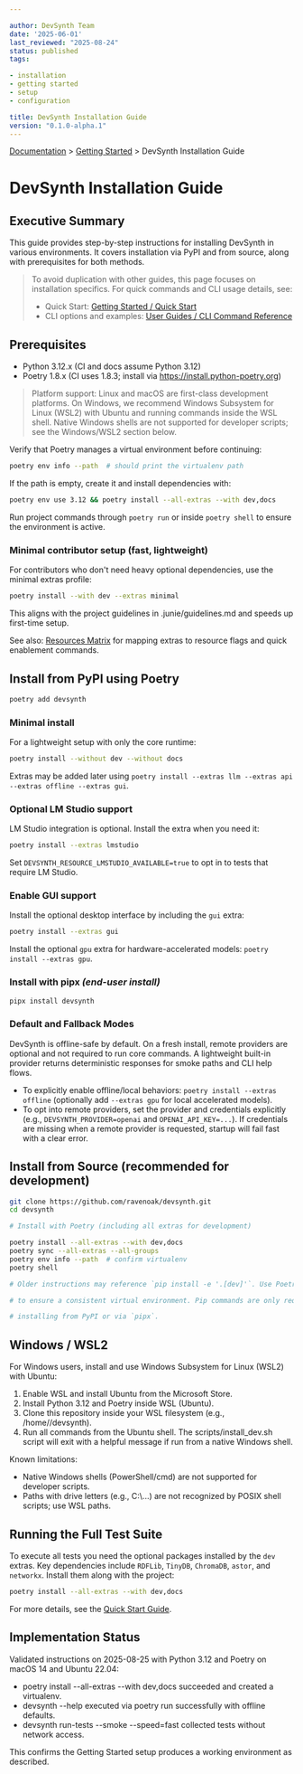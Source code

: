 ```yaml
---

author: DevSynth Team
date: '2025-06-01'
last_reviewed: "2025-08-24"
status: published
tags:

- installation
- getting started
- setup
- configuration

title: DevSynth Installation Guide
version: "0.1.0-alpha.1"
---
```

<div class="breadcrumbs">
<a href="../index.md">Documentation</a> &gt; <a href="index.md">Getting Started</a> &gt; DevSynth Installation Guide
</div>

# DevSynth Installation Guide

## Executive Summary

This guide provides step-by-step instructions for installing DevSynth in various environments. It covers installation via PyPI and from source, along with prerequisites for both methods.

> To avoid duplication with other guides, this page focuses on installation specifics. For quick commands and CLI usage details, see:
> - Quick Start: [Getting Started / Quick Start](../getting_started/quick_start_guide.md)
> - CLI options and examples: [User Guides / CLI Command Reference](../user_guides/cli_command_reference.md)

## Prerequisites

- Python 3.12.x (CI and docs assume Python 3.12)
- Poetry 1.8.x (CI uses 1.8.3; install via https://install.python-poetry.org)

> Platform support: Linux and macOS are first-class development platforms. On Windows,
> we recommend Windows Subsystem for Linux (WSL2) with Ubuntu and running commands inside the WSL shell.
> Native Windows shells are not supported for developer scripts; see the Windows/WSL2 section below.

Verify that Poetry manages a virtual environment before continuing:

```bash
poetry env info --path  # should print the virtualenv path
```

If the path is empty, create it and install dependencies with:

```bash
poetry env use 3.12 && poetry install --all-extras --with dev,docs
```

Run project commands through `poetry run` or inside `poetry shell` to ensure the environment is active.

### Minimal contributor setup (fast, lightweight)

For contributors who don't need heavy optional dependencies, use the minimal extras profile:

```bash
poetry install --with dev --extras minimal
```

This aligns with the project guidelines in .junie/guidelines.md and speeds up first-time setup.

See also: [Resources Matrix](../resources_matrix.md) for mapping extras to resource flags and quick enablement commands.


## Install from PyPI using Poetry

```bash
poetry add devsynth
```

### Minimal install

For a lightweight setup with only the core runtime:

```bash
poetry install --without dev --without docs
```

Extras may be added later using `poetry install --extras llm --extras api --extras offline --extras gui`.

### Optional LM Studio support

LM Studio integration is optional. Install the extra when you need it:

```bash
poetry install --extras lmstudio
```

Set `DEVSYNTH_RESOURCE_LMSTUDIO_AVAILABLE=true` to opt in to tests that require LM Studio.

### Enable GUI support

Install the optional desktop interface by including the `gui` extra:

```bash
poetry install --extras gui
```

Install the optional `gpu` extra for hardware-accelerated models:
`poetry install --extras gpu`.

### Install with pipx *(end-user install)*

```bash
pipx install devsynth
```

### Default and Fallback Modes

DevSynth is offline-safe by default. On a fresh install, remote providers are optional and not required to run core commands. A lightweight built-in provider returns deterministic responses for smoke paths and CLI help flows.

- To explicitly enable offline/local behaviors: `poetry install --extras offline` (optionally add `--extras gpu` for local accelerated models).
- To opt into remote providers, set the provider and credentials explicitly (e.g., `DEVSYNTH_PROVIDER=openai` and `OPENAI_API_KEY=...`). If credentials are missing when a remote provider is requested, startup will fail fast with a clear error.


## Install from Source (recommended for development)

```bash
git clone https://github.com/ravenoak/devsynth.git
cd devsynth

# Install with Poetry (including all extras for development)

poetry install --all-extras --with dev,docs
poetry sync --all-extras --all-groups
poetry env info --path  # confirm virtualenv
poetry shell

# Older instructions may reference `pip install -e '.[dev]'`. Use Poetry instead

# to ensure a consistent virtual environment. Pip commands are only required for

# installing from PyPI or via `pipx`.

```

## Windows / WSL2

For Windows users, install and use Windows Subsystem for Linux (WSL2) with Ubuntu:

1. Enable WSL and install Ubuntu from the Microsoft Store.
2. Install Python 3.12 and Poetry inside WSL (Ubuntu).
3. Clone this repository inside your WSL filesystem (e.g., /home/<user>/devsynth).
4. Run all commands from the Ubuntu shell. The scripts/install_dev.sh script will exit with a helpful message if run from a native Windows shell.

Known limitations:
- Native Windows shells (PowerShell/cmd) are not supported for developer scripts.
- Paths with drive letters (e.g., C:\\...) are not recognized by POSIX shell scripts; use WSL paths.

## Running the Full Test Suite

To execute all tests you need the optional packages installed by the `dev`
extras. Key dependencies include `RDFLib`, `TinyDB`, `ChromaDB`, `astor`, and
`networkx`. Install them along with the project:

```bash
poetry install --all-extras --with dev,docs
```

For more details, see the [Quick Start Guide](../getting_started/quick_start_guide.md).
## Implementation Status

Validated instructions on 2025-08-25 with Python 3.12 and Poetry on macOS 14 and Ubuntu 22.04:
- poetry install --all-extras --with dev,docs succeeded and created a virtualenv.
- devsynth --help executed via poetry run successfully with offline defaults.
- devsynth run-tests --smoke --speed=fast collected tests without network access.

This confirms the Getting Started setup produces a working environment as described.
